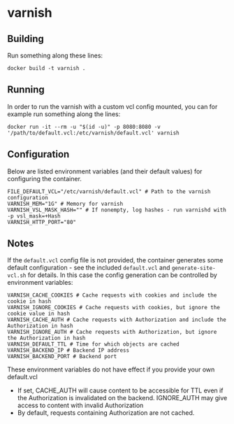# varnish

## Building

Run something along these lines:
```
docker build -t varnish .
```

## Running

In order to run the varnish with a custom vcl config mounted, you can for example run something along the lines:
```
docker run -it --rm -u "$(id -u)" -p 8080:8080 -v '/path/to/default.vcl:/etc/varnish/default.vcl' varnish
```

## Configuration

Below are listed environment variables (and their default values) for configuring the container.

```
FILE_DEFAULT_VCL="/etc/varnish/default.vcl" # Path to the varnish configuration
VARNISH_MEM="1G" # Memory for varnish
VARNISH_VSL_MASK_HASH="" # If nonempty, log hashes - run varnishd with -p vsl_mask=+Hash
VARNISH_HTTP_PORT="80"
```

## Notes

If the `default.vcl` config file is not provided, the container generates some default configuration - see the included `default.vcl` and `generate-site-vcl.sh` for details. In this case the config generation can be controlled by environment variables:
```
VARNISH_CACHE_COOKIES # Cache requests with cookies and include the cookie in hash
VARNISH_IGNORE_COOKIES # Cache requests with cookies, but ignore the cookie value in hash
VARNISH_CACHE_AUTH # Cache requests with Authorization and include the Authorization in hash
VARNISH_IGNORE_AUTH # Cache requests with Authorization, but ignore the Authorization in hash
VARNISH_DEFAULT_TTL # Time for which objects are cached
VARNISH_BACKEND_IP # Backend IP address
VARNISH_BACKEND_PORT # Backend port
```
These environment variables do not have effect if you provide your own default.vcl

* If set, CACHE_AUTH will cause content to be accessible for TTL even if the Authorization is invalidated on the backend. IGNORE_AUTH may give access to content with invalid Authorization
* By default, requests containing Authorization are not cached.
